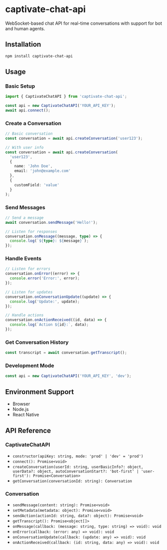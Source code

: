 # captivate-chat-api

WebSocket-based chat API for real-time conversations with support for bot and human agents.

## Installation

```bash
npm install captivate-chat-api
```

## Usage

### Basic Setup

```typescript
import { CaptivateChatAPI } from 'captivate-chat-api';

const api = new CaptivateChatAPI('YOUR_API_KEY');
await api.connect();
```

### Create a Conversation

```typescript
// Basic conversation
const conversation = await api.createConversation('user123');

// With user info
const conversation = await api.createConversation(
  'user123',
  {
    name: 'John Doe',
    email: 'john@example.com'
  },
  {
    customField: 'value'
  }
);
```

### Send Messages

```typescript
// Send a message
await conversation.sendMessage('Hello!');

// Listen for responses
conversation.onMessage((message, type) => {
  console.log(`${type}: ${message}`);
});
```

### Handle Events

```typescript
// Listen for errors
conversation.onError((error) => {
  console.error('Error:', error);
});

// Listen for updates
conversation.onConversationUpdate((update) => {
  console.log('Update:', update);
});

// Handle actions
conversation.onActionReceived((id, data) => {
  console.log(`Action ${id}:`, data);
});
```

### Get Conversation History

```typescript
const transcript = await conversation.getTranscript();
```

### Development Mode

```typescript
const api = new CaptivateChatAPI('YOUR_API_KEY', 'dev');
```

## Environment Support
- Browser
- Node.js
- React Native

## API Reference

### CaptivateChatAPI
- `constructor(apiKey: string, mode: 'prod' | 'dev' = 'prod')`
- `connect(): Promise<void>`
- `createConversation(userId: string, userBasicInfo?: object, userData?: object, autoConversationStart?: 'bot-first' | 'user-first'): Promise<Conversation>`
- `getConversation(conversationId: string): Conversation`

### Conversation
- `sendMessage(content: string): Promise<void>`
- `setMetadata(metadata: object): Promise<void>`
- `sendAction(actionId: string, data?: object): Promise<void>`
- `getTranscript(): Promise<object[]>`
- `onMessage(callback: (message: string, type: string) => void): void`
- `onError(callback: (error: any) => void): void`
- `onConversationUpdate(callback: (update: any) => void): void`
- `onActionReceived(callback: (id: string, data: any) => void): void`
